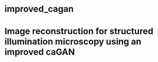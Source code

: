 # improved_cagan
# Image reconstruction for structured illumination microscopy using an improved caGAN 
